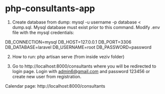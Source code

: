 # php-consultants-app

1. Create database from dump: mysql -u username -p database < dump.sql. Mysql database must exist prior to this command.
Modify .env file with the mysql credentials:

DB_CONNECTION=mysql
DB_HOST=127.0.0.1
DB_PORT=3306
DB_DATABASE=laravel
DB_USERNAME=root
DB_PASSWORD=password

2. How to run: php artisan serve (from inside veziv folder)

3. Go to http://localhost:8000/consultants where you will be redirected to login page. Login with admin6@gmail.com and password 123456 or create new user from registration.

Calendar page: http://localhost:8000/consultants
